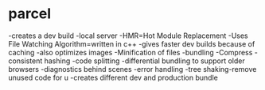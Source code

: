 # parcel 
-creates a dev build
-local server
-HMR=Hot Module Replacement
-Uses File Watching Algorithm=written in c++
-gives faster dev builds because of caching
-also optimizes images
-Minification of files
-bundling
-Compress
-consistent hashing
-code splitting
-differential bundling to support older browsers
-diagnostics behind scenes
-error handling
-tree shaking-remove unused code for u
-creates different dev and production bundle